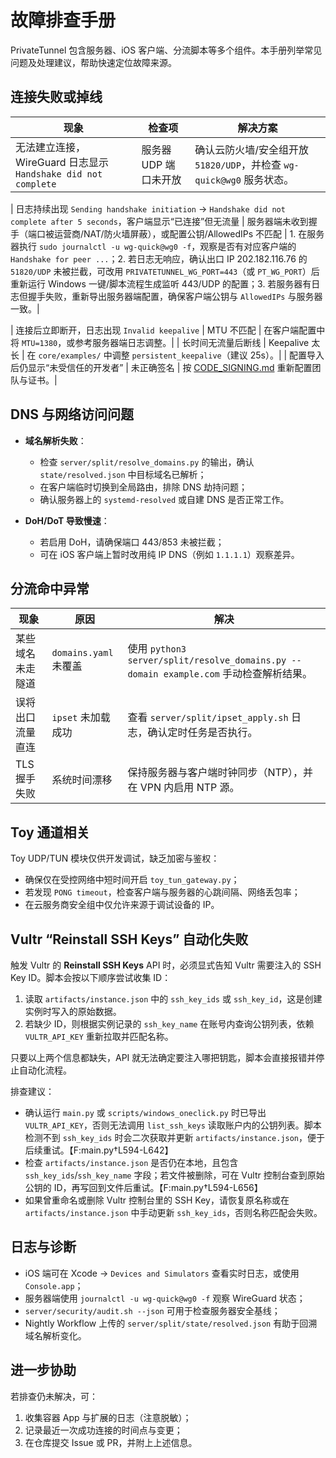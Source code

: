 # 故障排查手册

PrivateTunnel 包含服务器、iOS 客户端、分流脚本等多个组件。本手册列举常见问题及处理建议，帮助快速定位故障来源。

## 连接失败或掉线

| 现象 | 检查项 | 解决方案 |
| --- | --- | --- |
| 无法建立连接，WireGuard 日志显示 `Handshake did not complete` | 服务器 UDP 端口未开放 | 确认云防火墙/安全组开放 `51820/UDP`，并检查 `wg-quick@wg0` 服务状态。|

| 日志持续出现 `Sending handshake initiation` → `Handshake did not complete after 5 seconds`，客户端显示“已连接”但无流量 | 服务器端未收到握手（端口被运营商/NAT/防火墙屏蔽），或配置公钥/AllowedIPs 不匹配 | 1. 在服务器执行 `sudo journalctl -u wg-quick@wg0 -f`，观察是否有对应客户端的 `Handshake for peer ...`；2. 若日志无响应，确认出口 IP 202.182.116.76 的 `51820/UDP` 未被拦截，可改用 `PRIVATETUNNEL_WG_PORT=443`（或 `PT_WG_PORT`）后重新运行 Windows 一键/脚本流程生成监听 443/UDP 的配置；3. 若服务器有日志但握手失败，重新导出服务器端配置，确保客户端公钥与 `AllowedIPs` 与服务器一致。|

| 连接后立即断开，日志出现 `Invalid keepalive` | MTU 不匹配 | 在客户端配置中将 `MTU=1380`，或参考服务器端日志调整。|
| 长时间无流量后断线 | Keepalive 太长 | 在 `core/examples/` 中调整 `persistent_keepalive`（建议 25s）。|
| 配置导入后仍显示“未受信任的开发者” | 未正确签名 | 按 [CODE_SIGNING.md](CODE_SIGNING.md) 重新配置团队与证书。|

## DNS 与网络访问问题

- **域名解析失败**：
  - 检查 `server/split/resolve_domains.py` 的输出，确认 `state/resolved.json` 中目标域名已解析；
  - 在客户端临时切换到全局路由，排除 DNS 劫持问题；
  - 确认服务器上的 `systemd-resolved` 或自建 DNS 是否正常工作。

- **DoH/DoT 导致慢速**：
  - 若启用 DoH，请确保端口 443/853 未被拦截；
  - 可在 iOS 客户端上暂时改用纯 IP DNS（例如 `1.1.1.1`）观察差异。

## 分流命中异常

| 现象 | 原因 | 解决 |
| --- | --- | --- |
| 某些域名未走隧道 | `domains.yaml` 未覆盖 | 使用 `python3 server/split/resolve_domains.py --domain example.com` 手动检查解析结果。|
| 误将出口流量直连 | `ipset` 未加载成功 | 查看 `server/split/ipset_apply.sh` 日志，确认定时任务是否执行。|
| TLS 握手失败 | 系统时间漂移 | 保持服务器与客户端时钟同步（NTP），并在 VPN 内启用 NTP 源。|

## Toy 通道相关

Toy UDP/TUN 模块仅供开发调试，缺乏加密与鉴权：

- 确保仅在受控网络中短时间开启 `toy_tun_gateway.py`；
- 若发现 `PONG timeout`，检查客户端与服务器的心跳间隔、网络丢包率；
- 在云服务商安全组中仅允许来源于调试设备的 IP。

## Vultr “Reinstall SSH Keys” 自动化失败

触发 Vultr 的 **Reinstall SSH Keys** API 时，必须显式告知 Vultr 需要注入的 SSH Key ID。脚本会按以下顺序尝试收集 ID：

1. 读取 `artifacts/instance.json` 中的 `ssh_key_ids` 或 `ssh_key_id`，这是创建实例时写入的原始数据。
2. 若缺少 ID，则根据实例记录的 `ssh_key_name` 在账号内查询公钥列表，依赖 `VULTR_API_KEY` 重新拉取并匹配名称。

只要以上两个信息都缺失，API 就无法确定要注入哪把钥匙，脚本会直接报错并停止自动化流程。

排查建议：

- 确认运行 `main.py` 或 `scripts/windows_oneclick.py` 时已导出 `VULTR_API_KEY`，否则无法调用 `list_ssh_keys` 读取账户内的公钥列表。脚本检测不到 `ssh_key_ids` 时会二次获取并更新 `artifacts/instance.json`，便于后续重试。【F:main.py†L594-L642】
- 检查 `artifacts/instance.json` 是否仍在本地，且包含 `ssh_key_ids`/`ssh_key_name` 字段；若文件被删除，可在 Vultr 控制台查到原始公钥的 ID，再写回到文件后重试。【F:main.py†L594-L656】
- 如果曾重命名或删除 Vultr 控制台里的 SSH Key，请恢复原名称或在 `artifacts/instance.json` 中手动更新 `ssh_key_ids`，否则名称匹配会失败。

## 日志与诊断

- iOS 端可在 Xcode → `Devices and Simulators` 查看实时日志，或使用 `Console.app`；
- 服务器端使用 `journalctl -u wg-quick@wg0 -f` 观察 WireGuard 状态；
- `server/security/audit.sh --json` 可用于检查服务器安全基线；
- Nightly Workflow 上传的 `server/split/state/resolved.json` 有助于回溯域名解析变化。

## 进一步协助

若排查仍未解决，可：

1. 收集容器 App 与扩展的日志（注意脱敏）；
2. 记录最近一次成功连接的时间点与变更；
3. 在仓库提交 Issue 或 PR，并附上上述信息。

